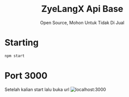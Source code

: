 <h1 align="center" style="margin-top: 0px;">ZyeLangX Api Base</h1>
<p align="center"> Open Source, Mohon Untuk Tidak Di Jual </p>

# Starting 
```javascript
npm start
```
# Port 3000
Setelah kalian start lalu buka url ![localhost:3000]()
